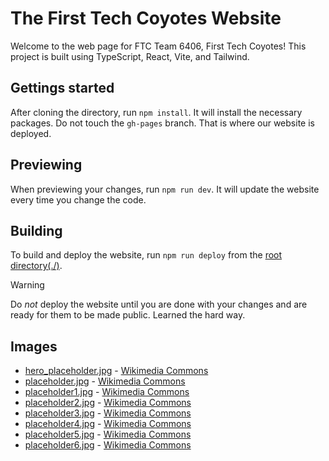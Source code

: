 # The First Tech Coyotes Website

Welcome to the web page for FTC Team 6406, First Tech Coyotes!
This project is built using TypeScript, React, Vite, and Tailwind.

## Gettings started

After cloning the directory, run `npm install`. It will install the necessary packages.
Do not touch the `gh-pages` branch. That is where our website is deployed.

## Previewing

When previewing your changes, run `npm run dev`. It will update the website every time you change the code.

## Building

To build and deploy the website, run `npm run deploy` from the [root directory(./)](./).

> [!Warning]
> Do _not_ deploy the website until you are done with your changes and are ready for them to be made public.
> Learned the hard way.

## Images

- [hero_placeholder.jpg](/public/assets/hero_placeholder.jpg.jpg) - [Wikimedia Commons](<https://commons.wikimedia.org/wiki/File:Man_Atop_A_Mountain_(187811195).jpeg>)
- [placeholder.jpg](/public/assets/gallery/place_holder.jpg) - [Wikimedia Commons](https://commons.wikimedia.org/wiki/File:Daniel-sessler-hVXywJklGU0-unsplash.jpg)
- [placeholder1.jpg](/public/assets/gallery/place_holder1.jpg) - [Wikimedia Commons](https://commons.wikimedia.org/wiki/File:Himalayas,_Ama_Dablam,_Nepal.jpg)
- [placeholder2.jpg](/public/assets/gallery/place_holder2.jpg) - [Wikimedia Commons](https://commons.wikimedia.org/wiki/File:WTB_20220723_Ulrichsberg_Aussichtsturm_Alpenblick_9792.jpg)
- [placeholder3.jpg](/public/assets/gallery/place_holder3.jpg) -
  [Wikimedia Commons](https://commons.wikimedia.org/wiki/File:001_Golden_jackal_and_azureum_flowers_in_Jim_Corbett_National_Park_Photo_by_Giles_Laurent.jpg)
- [placeholder4.jpg](/public/assets/gallery/place_holder4.jpg) - [Wikimedia Commons](https://commons.wikimedia.org/wiki/File:Lycoris_radiata_Ans1.jpg)
- [placeholder5.jpg](/public/assets/gallery/place_holder5.jpg) - [Wikimedia Commons](https://commons.wikimedia.org/wiki/File:Dampf_003_2020_02_13.jpg)
- [placeholder6.jpg](/public/assets/gallery/place_holder6.jpg) -
  [Wikimedia Commons](<https://commons.wikimedia.org/wiki/File:Waterworks_Museum_-_defunct_Chestnut_Hill_Pumping_Station_(85495s)bw.jpg>)
